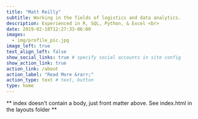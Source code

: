 ```yaml
---
title: "Matt Reilly"
subtitle: Working in the fields of logistics and data analytics.
description: Experienced in R, SQL, Python, & Excel <br>
date: 2019-02-18T12:27:33-06:00
images:
  - img/profile_pic.jpg
image_left: true
text_align_left: false
show_social_links: true # specify social accounts in site config
show_action_link: true
action_link: /about
action_label: "Read More &rarr;"
action_type: text # text, button
type: home
---
```


** index doesn't contain a body, just front matter above.
See index.html in the layouts folder **
